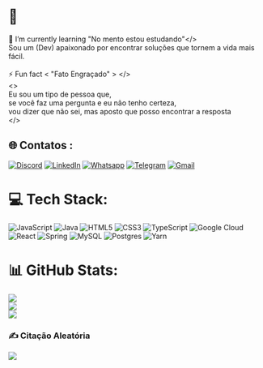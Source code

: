 # 💫
🌱 I’m currently learning <pt-BR> "No mento estou estudando"</><br>Sou um (Dev) apaixonado por encontrar soluções que tornem a vida mais fácil.<br><br>⚡ Fun fact <pt-BR> < "Fato Engraçado" > </> <br><><br>     Eu sou um tipo de pessoa que, <br>     se você faz uma pergunta e eu não tenho certeza, <br>     vou dizer que não sei, mas aposto que posso encontrar a resposta <br></>


## 🌐 Contatos :
[![Discord](https://img.shields.io/badge/Discord-%237289DA.svg?logo=discord&logoColor=white)](https://discord.gg/FernandoAzevedo#8268)
[![LinkedIn](https://img.shields.io/badge/LinkedIn-%230077B5.svg?logo=linkedin&logoColor=white)](https://linkedin.com/in/https://www.linkedin.com/in/fernandodazevedo)
[![Whatsapp](https://img.shields.io/badge/WhatsApp-25D366?style=flat-square&logo=whatsapp&logoColor=white)](https://wa.me/5511983078800)
[![Telegram](https://img.shields.io/badge/Telegram-2CA5E0?style=flat-square&logo=telegram&logoColor=white)](https://web.telegram.org/k/#@FernandoAzevedo)
[![Gmail](https://img.shields.io/badge/Gmail-D14836?style=flat-square&logo=gmail&logoColor=white)](fernandodelgadoazevedo@gmail.com)





# 💻 Tech Stack:
![JavaScript](https://img.shields.io/badge/javascript-%23323330.svg?style=flat-square&logo=javascript&logoColor=%23F7DF1E) ![Java](https://img.shields.io/badge/java-%23ED8B00.svg?style=flat-square&logo=java&logoColor=white) ![HTML5](https://img.shields.io/badge/html5-%23E34F26.svg?style=flat-square&logo=html5&logoColor=white) ![CSS3](https://img.shields.io/badge/css3-%231572B6.svg?style=flat-square&logo=css3&logoColor=white) ![TypeScript](https://img.shields.io/badge/typescript-%23007ACC.svg?style=flat-square&logo=typescript&logoColor=white) ![Google Cloud](https://img.shields.io/badge/Google%20Cloud-%234285F4.svg?style=flat-square&logo=google-cloud&logoColor=white) ![React](https://img.shields.io/badge/react-%2320232a.svg?style=flat-square&logo=react&logoColor=%2361DAFB) ![Spring](https://img.shields.io/badge/spring-%236DB33F.svg?style=flat-square&logo=spring&logoColor=white) ![MySQL](https://img.shields.io/badge/mysql-%2300f.svg?style=flat-square&logo=mysql&logoColor=white) ![Postgres](https://img.shields.io/badge/postgres-%23316192.svg?style=flat-square&logo=postgresql&logoColor=white) ![Yarn](https://img.shields.io/badge/yarn-%232C8EBB.svg?style=flat-square&logo=yarn&logoColor=white)
# 📊 GitHub Stats:
![](https://github-readme-stats.vercel.app/api?username=fernandodelgadoazevedo&theme=darcula&hide_border=true&include_all_commits=true&count_private=false)<br/>
![](https://github-readme-streak-stats.herokuapp.com/?user=fernandodelgadoazevedo&theme=darcula&hide_border=true)<br/>
![](https://github-readme-stats.vercel.app/api/top-langs/?username=fernandodelgadoazevedo&theme=darcula&hide_border=true&include_all_commits=true&count_private=false&layout=compact)

### ✍️ Citação Aleatória
![](https://quotes-github-readme.vercel.app/api?type=horizontal&theme=merko)
